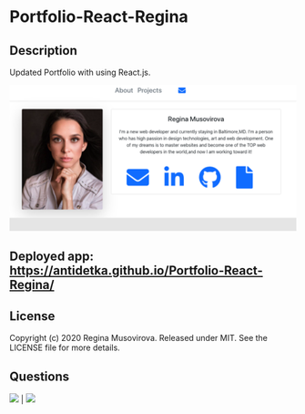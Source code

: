 # Portfolio-React-Regina

## Description
            
Updated Portfolio with using React.js.


![](src/assets/images/profile.png)

## Deployed app:  https://antidetka.github.io/Portfolio-React-Regina/
            

## License
            
Copyright (c) 2020 Regina Musovirova. Released under MIT. See the LICENSE file for more details.
        
            
## Questions
            
[![](https://img.shields.io/badge/gitHub-Antidetka-blue?style=plastic)](https://www.github.com/Antidetka) | 
[![](https://img.shields.io/badge/email-musovirova@yahoo.com-purple?style=plastic)](mailto:musovirova@yahoo.com)
 